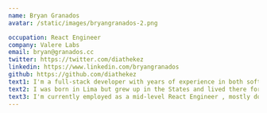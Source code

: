 ```yaml
---
name: Bryan Granados
avatar: /static/images/bryangranados-2.png

occupation: React Engineer
company: Valere Labs
email: bryan@granados.cc
twitter: https://twitter.com/diathekez
linkedin: https://www.linkedin.com/bryangranados
github: https://github.com/diathekez
text1: I'm a full-stack developer with years of experience in both software engineering and marketing. I have a strong background in working with nonprofits, small companies, and international teams. I hold a bachelor's in Advertising and Digital Marketing.
text2: I was born in Lima but grew up in the States and lived there for twenty years before moving back in the beginning of 2020. I love to write and I've written a novel, a memoir, three short story collections, and a book of poetry. I'm fond of cats and love video games. I'm a firm believer in that we should always be learning. Right now, I'm learning how to paint.
text3: I'm currently employed as a mid-level React Engineer , mostly doing back-end stuff, for an international software development agency. I love what I do but I'm open to new opportunities.
---
```

